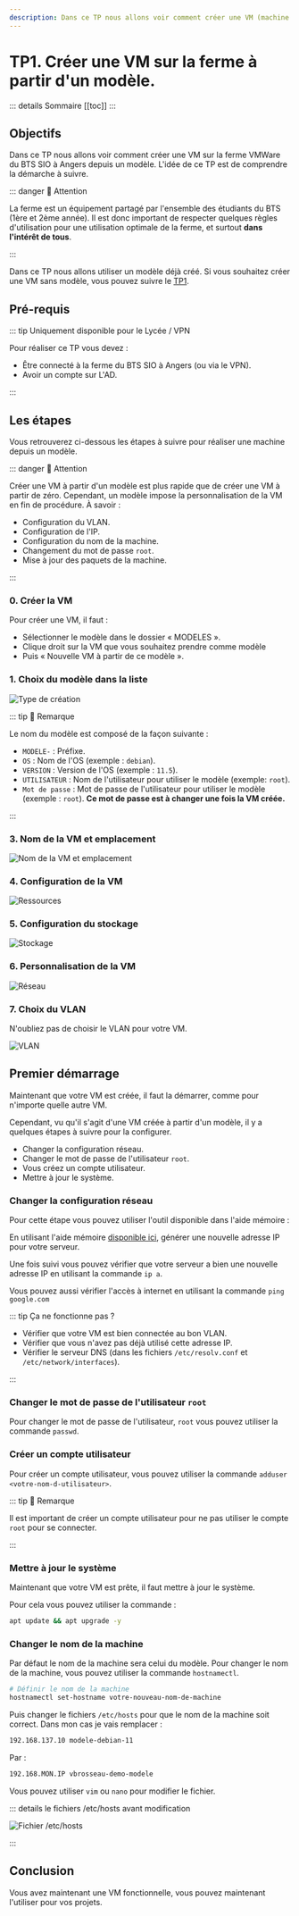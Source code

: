 ```yaml
---
description: Dans ce TP nous allons voir comment créer une VM (machine virtuelle) sur la ferme VMWare du BTS SIO à Angers depuis un modèle.
---
```


# TP1. Créer une VM sur la ferme à partir d'un modèle.

::: details Sommaire
[[toc]]
:::

## Objectifs

Dans ce TP nous allons voir comment créer une VM sur la ferme VMWare du BTS SIO à Angers depuis un modèle. L'idée de ce TP est de comprendre la démarche à suivre.

::: danger 👋 Attention

La ferme est un équipement partagé par l'ensemble des étudiants du BTS (1ère et 2ème année). Il est donc important de respecter quelques règles d'utilisation pour une utilisation optimale de la ferme, et surtout **dans l'intérêt de tous**.

:::

Dans ce TP nous allons utiliser un modèle déjà créé. Si vous souhaitez créer une VM sans modèle, vous pouvez suivre le [TP1](./tp1.md).

## Pré-requis

::: tip Uniquement disponible pour le Lycée / VPN

Pour réaliser ce TP vous devez :

- Être connecté à la ferme du BTS SIO à Angers (ou via le VPN).
- Avoir un compte sur L'AD.

:::

## Les étapes

Vous retrouverez ci-dessous les étapes à suivre pour réaliser une machine depuis un modèle.

::: danger 👋 Attention

Créer une VM à partir d'un modèle est plus rapide que de créer une VM à partir de zéro. Cependant, un modèle impose la personnalisation de la VM en fin de procédure. À savoir :

- Configuration du VLAN.
- Configuration de l'IP.
- Configuration du nom de la machine.
- Changement du mot de passe `root`.
- Mise à jour des paquets de la machine.

:::

### 0. Créer la VM

Pour créer une VM, il faut :

- Sélectionner le modèle dans le dossier « MODELES ».
- Clique droit sur la VM que vous souhaitez prendre comme modèle
- Puis « Nouvelle VM à partir de ce modèle ».

### 1. Choix du modèle dans la liste

![Type de création](./res/modele-step-1.jpg)

::: tip 📝 Remarque

Le nom du modèle est composé de la façon suivante :

- `MODELE-` : Préfixe.
- `OS` : Nom de l'OS (exemple : `debian`).
- `VERSION` : Version de l'OS (exemple : `11.5`).
- `UTILISATEUR` : Nom de l'utilisateur pour utiliser le modèle (exemple: `root`).
- `Mot de passe` : Mot de passe de l'utilisateur pour utiliser le modèle (exemple : `root`). **Ce mot de passe est à changer une fois la VM créée.**

:::

### 3. Nom de la VM et emplacement

![Nom de la VM et emplacement](./res/modele-step-3.jpg)

### 4. Configuration de la VM

![Ressources](./res/modele-step-4.jpg)

### 5. Configuration du stockage

![Stockage](./res/modele-step-5.jpg)

### 6. Personnalisation de la VM

![Réseau](./res/modele-step-6.jpg)

### 7. Choix du VLAN

N'oubliez pas de choisir le VLAN pour votre VM.

![VLAN](./res/modele-step-7.jpg)

## Premier démarrage

Maintenant que votre VM est créée, il faut la démarrer, comme pour n'importe quelle autre VM.

Cependant, vu qu'il s'agit d'une VM créée à partir d'un modèle, il y a quelques étapes à suivre pour la configurer.

- Changer la configuration réseau.
- Changer le mot de passe de l'utilisateur `root`.
- Vous créez un compte utilisateur.
- Mettre à jour le système.

### Changer la configuration réseau

Pour cette étape vous pouvez utiliser l'outil disponible dans l'aide mémoire :

En utilisant l'aide mémoire [disponible ici](/cheatsheets/serveur/debian-reseau.md), générer une nouvelle adresse IP pour votre serveur.

Une fois suivi vous pouvez vérifier que votre serveur a bien une nouvelle adresse IP en utilisant la commande `ip a`.

Vous pouvez aussi vérifier l'accès à internet en utilisant la commande `ping google.com`

::: tip Ça ne fonctionne pas ?

- Vérifier que votre VM est bien connectée au bon VLAN.
- Vérifier que vous n'avez pas déjà utilisé cette adresse IP.
- Vérifier le serveur DNS (dans les fichiers `/etc/resolv.conf` et `/etc/network/interfaces`).

:::

### Changer le mot de passe de l'utilisateur `root`

Pour changer le mot de passe de l'utilisateur, `root` vous pouvez utiliser la commande `passwd`.

### Créer un compte utilisateur

Pour créer un compte utilisateur, vous pouvez utiliser la commande `adduser <votre-nom-d-utilisateur>`.

::: tip 📝 Remarque

Il est important de créer un compte utilisateur pour ne pas utiliser le compte `root` pour se connecter.

:::

### Mettre à jour le système

Maintenant que votre VM est prête, il faut mettre à jour le système.

Pour cela vous pouvez utiliser la commande :

```bash
apt update && apt upgrade -y
```

### Changer le nom de la machine

Par défaut le nom de la machine sera celui du modèle. Pour changer le nom de la machine, vous pouvez utiliser la commande `hostnamectl`.

```bash
# Définir le nom de la machine
hostnamectl set-hostname votre-nouveau-nom-de-machine
```

Puis changer le fichiers `/etc/hosts` pour que le nom de la machine soit correct. Dans mon cas je vais remplacer :

```bash
192.168.137.10 modele-debian-11
```

Par :

```bash
192.168.MON.IP vbrosseau-demo-modele
```

Vous pouvez utiliser `vim` ou `nano` pour modifier le fichier.

::: details le fichiers /etc/hosts avant modification

![Fichier /etc/hosts](./res/edit-hostname.jpg)

:::

## Conclusion

Vous avez maintenant une VM fonctionnelle, vous pouvez maintenant l'utiliser pour vos projets.
